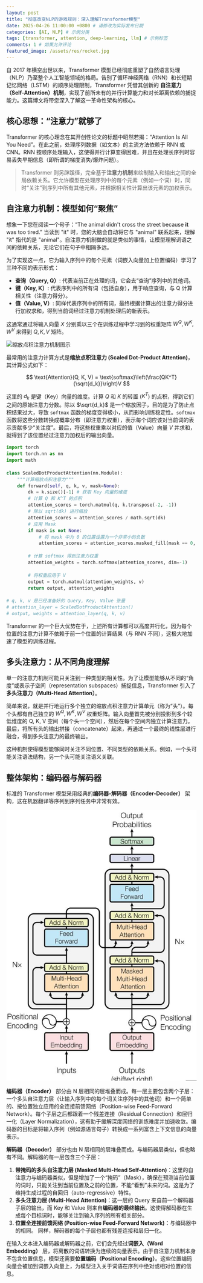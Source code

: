 ```yaml
---
layout: post
title: "彻底改变NLP的游戏规则：深入理解Transformer模型"
date: 2025-04-26 11:00:00 +0800 # 请修改为实际发布日期
categories: [AI, NLP] # 示例分类
tags: [transformer, attention, deep-learning, llm] # 示例标签
comments: 1 # 如果允许评论
featured_image: /assets/res/rocket.jpg
---
```


自 2017 年横空出世以来，Transformer 模型已经彻底重塑了自然语言处理（NLP）乃至整个人工智能领域的格局。告别了循环神经网络（RNN）和长短期记忆网络（LSTM）的顺序处理限制，Transformer 凭借其创新的 **自注意力（Self-Attention）机制**，实现了前所未有的并行计算能力和对长距离依赖的捕捉能力。这篇博文将带您深入了解这一革命性架构的核心。

## 核心思想：“注意力”就够了

Transformer 的核心理念在其开创性论文的标题中昭然若揭：“Attention Is All You Need”。在此之前，处理序列数据（如文本）的主流方法依赖于 RNN 或 CNN。RNN 按顺序处理输入，这使得并行计算变得困难，并且在处理长序列时容易丢失早期信息（即所谓的梯度消失/爆炸问题）。

> Transformer 则另辟蹊径，完全基于**注意力机制**来绘制输入和输出之间的全局依赖关系。它允许模型在处理序列中的每个元素（例如一个词）时，同时“关注”到序列中所有其他元素，并根据相关性计算出该元素的加权表示。

## 自注意力机制：模型如何“聚焦”

想象一下您在阅读一个句子：“The animal didn't cross the street because **it** was too tired.” 当读到 "it" 时，您的大脑会自动将它与 "animal" 联系起来，理解 "it" 指代的是 "animal"。自注意力机制做的就是类似的事情，让模型理解词语之间的依赖关系，无论它们在句子中相隔多远。

为了实现这一点，它为输入序列中的每个元素（词嵌入向量加上位置编码）学习了三种不同的表示形式：

- **查询（Query, Q）**: 代表当前正在处理的词，它会去“查询”序列中的其他词。
- **键（Key, K）**: 代表序列中的所有词（包括自身），用于响应查询，与 Q 计算相关性（注意力得分）。
- **值（Value, V）**: 同样代表序列中的所有词，最终根据计算出的注意力得分进行加权求和，得到当前词经过注意力机制处理后的新表示。

这通常通过将输入向量 $X$ 分别乘以三个在训练过程中学习到的权重矩阵 $W^Q, W^K, W^V$ 来得到 $Q, K, V$ 矩阵。

![缩放点积注意力机制图示](https://www.researchgate.net/profile/Wele-Gedara-Chaminda-Bandara/publication/345805418/figure/fig2/AS:958013005828096@1605429090762/llustration-of-the-scaled-dot-product-attention-left-and-multi-head-attention-right.png)

最常用的注意力计算方式是**缩放点积注意力 (Scaled Dot-Product Attention)**，其计算公式如下：

$$
\text{Attention}(Q, K, V) = \text{softmax}\left(\frac{QK^T}{\sqrt{d_k}}\right)V
$$

这里的 $d_k$ 是键（Key）向量的维度。计算 $Q$ 和 $K$ 的转置 ($K^T$) 的点积，得到它们之间的原始注意力分数。除以 $\sqrt{d_k}$ 是一个缩放因子，目的是为了防止点积结果过大，导致 `softmax` 函数的梯度变得极小，从而影响训练稳定性。`softmax` 函数将这些分数转换成概率分布（即注意力权重），表示每个词应该对当前词的表示贡献多少“关注度”。最后，将这些权重乘以对应的值（Value）向量 $V$ 并求和，就得到了该位置经过注意力加权后的输出向量。

```python
import torch
import torch.nn as nn
import math

class ScaledDotProductAttention(nn.Module):
    """计算缩放点积注意力"""
    def forward(self, q, k, v, mask=None):
        dk = k.size()[-1] # 获取 Key 向量的维度
        # 计算 Q 和 K^T 的点积
        attention_scores = torch.matmul(q, k.transpose(-2, -1))
        # 除以 sqrt(dk) 进行缩放
        attention_scores = attention_scores / math.sqrt(dk)
        # 应用 Mask
        if mask is not None:
            # 将 mask 中为 0 的位置设置为一个非常小的负数
            attention_scores = attention_scores.masked_fill(mask == 0, -1e9)

        # 计算 softmax 得到注意力权重
        attention_weights = torch.softmax(attention_scores, dim=-1)

        # 将权重应用于 V
        output = torch.matmul(attention_weights, v)
        return output, attention_weights

# q, k, v 是已经准备好的 Query, Key, Value 张量
# attention_layer = ScaledDotProductAttention()
# output, weights = attention_layer(q, k, v)
```

Transformer 的一个巨大优势在于，上述所有计算都可以高度并行化，因为每个位置的注意力计算不依赖于前一个位置的计算结果（与 RNN 不同），这极大地加速了模型的训练过程。

## 多头注意力：从不同角度理解

单一的注意力机制可能只关注到一种类型的相关性。为了让模型能够从不同的“角度”或表示子空间（representation subspaces）捕捉信息，Transformer 引入了**多头注意力（Multi-Head Attention）**。

简单来说，就是并行地运行多个独立的缩放点积注意力计算单元（称为“头”）。每个头都有自己独立的 $W^Q, W^K, W^V$ 权重矩阵。输入向量首先被分别投影到多个较低维度的 Q, K, V 空间（每个头一个空间），然后在每个空间内独立计算注意力。最后，将所有头的输出拼接（concatenate）起来，再通过一个最终的线性层进行融合，得到多头注意力的最终输出。

这种机制使得模型能够同时关注不同位置、不同类型的依赖关系。例如，一个头可能关注语法结构，另一个头可能关注语义关联。

## 整体架构：编码器与解码器

标准的 Transformer 模型采用经典的**编码器-解码器（Encoder-Decoder）** 架构，这在机器翻译等序列到序列任务中非常有效。

![Transformer 整体架构图示](/assets/image/transformer.jpg)

**编码器（Encoder）** 部分由 N 层相同的层堆叠而成。每一层主要包含两个子层：一个多头自注意力层（让输入序列中的每个词关注序列中的其他词）和一个简单的、按位置独立应用的全连接前馈网络（Position-wise Feed-Forward Network）。每个子层之后都跟着一个残差连接（Residual Connection）和层归一化（Layer Normalization），这有助于缓解深度网络的训练难度并加速收敛。编码器的目标是将输入序列（例如源语言句子）转换成一系列富含上下文信息的向量表示。

**解码器（Decoder）** 部分也由 N 层相同的层堆叠而成。与编码器层类似，但也略有不同。解码器的每一层包含三个子层：

1.  **带掩码的多头自注意力层 (Masked Multi-Head Self-Attention)**：这里的自注意力与编码器类似，但是增加了一个“掩码”（Mask），确保在预测当前位置的词时，只能关注到当前位置及之前的位置，不能“看到”未来的词。这是为了维持生成过程的自回归（auto-regressive）特性。
2.  **多头注意力层 (Multi-Head Attention)**：这一层的 Query 来自前一个解码器子层的输出，而 Key 和 Value 则来自**编码器的最终输出**。这使得解码器在生成每个目标词时，能够关注到输入序列的所有相关部分。
3.  **位置全连接前馈网络 (Position-wise Feed-Forward Network)**：与编码器中的相同。
    同样，解码器的每个子层也都有残差连接和层归一化。

在输入文本进入编码器或解码器之前，它们会先经过**词嵌入（Word Embedding）** 层，将离散的词语转换为连续的向量表示。由于自注意力机制本身不包含位置信息，模型还需要**位置编码（Positional Encoding）**。这些位置编码向量会被加到词嵌入向量上，为模型注入关于词语在序列中绝对或相对位置的信息。
